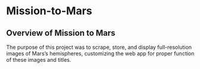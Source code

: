 # Mission-to-Mars
## Overview of Mission to Mars
The purpose of this project was to scrape, store, and display full-resolution images of Mars’s hemispheres, customizing the web app for proper function of these images and titles.
